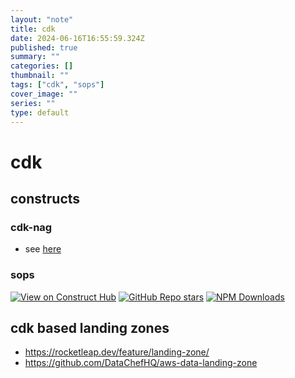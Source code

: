 ```yaml
---
layout: "note"
title: cdk
date: 2024-06-16T16:55:59.324Z
published: true
summary: ""
categories: []
thumbnail: ""
tags: ["cdk", "sops"]
cover_image: ""
series: ""
type: default
---
```


# cdk

## constructs

### cdk-nag

- see [here](./2024-06-16-cdk-nag.md)

### sops

[![View on Construct Hub](https://constructs.dev/badge?package=cdk-nag)](https://constructs.dev/packages/cdk-sops-secrets)
[![GitHub Repo stars](https://img.shields.io/github/stars/dbsystel/cdk-sops-secrets)](https://github.com/dbsystel/cdk-sops-secrets/stargazers)
[![NPM Downloads](https://img.shields.io/npm/dw/cdk-sops-secrets)](https://www.npmjs.com/package/cdk-sops-secrets)

## cdk based landing zones

- https://rocketleap.dev/feature/landing-zone/
- https://github.com/DataChefHQ/aws-data-landing-zone
